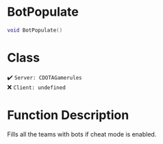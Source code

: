 # BotPopulate
```lua
void BotPopulate()
```
# Class
✔️ `Server: CDOTAGamerules`  
❌ `Client: undefined`  

# Function Description
Fills all the teams with bots if cheat mode is enabled.

